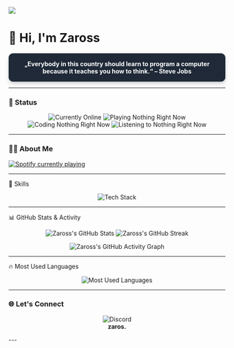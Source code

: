 
![](https://komarev.com/ghpvc/?username=Zaross&color=blueviolet)

# 👋 Hi, I'm **Zaross**

<div style="background-color:#1f2937; border-radius:10px; padding:15px; text-align:center; color:white; border:1px solid #2d3748; box-shadow: 0 4px 8px rgba(0, 0, 0, 0.2);">
  <strong>
    „Everybody in this country should learn to program a computer because it teaches you how to think.“ – Steve Jobs
  </strong>
</div>

---

### 🚀 Status

<p align="center">
  <img src="https://img.shields.io/badge/🚀%20currently-online-brightgreen?style=for-the-badge" alt="Currently Online"/>
  <img src="https://img.shields.io/badge/playing-nothing%20rn-blue?style=for-the-badge" alt="Playing Nothing Right Now"/>
  <img src="https://img.shields.io/badge/coding-nothing%20rn-9cf?style=for-the-badge" alt="Coding Nothing Right Now"/>
  <img src="https://img.shields.io/badge/listening%20to-nothing%20rn-brightgreen?style=for-the-badge" alt="Listening to Nothing Right Now"/>
</p>

---

### 🧑‍💻 About Me

<p align="left">
  <a href="https://github.com/kittinan/spotify-github-profile">
    <img src="https://spotify-github-profile.kittinanx.com/api/view?uid=t8ua71tbp4sugv2bez6smttj5&cover_image=false&theme=default&show_offline=false&background_color=121212&interchange=true&bar_color=53b14f&bar_color_cover=true" alt="Spotify currently playing" />
  </a>
</p>

---

🚀 Skills
<p align="center"> <img src="https://skillicons.dev/icons?i=cs,python,lua,docker,bash,html,css,cs,mongodb,mariadb,sqlite,discord,bots,linux&theme=dark" alt="Tech Stack" /> </p>

---

📊 GitHub Stats & Activity
<p align="center"> <img src="https://github-readme-stats.vercel.app/api?username=Zaross&show_icons=true&theme=github_dark&hide_border=true&count_private=true&include_all_commits=true" alt="Zaross's GitHub Stats" /> <img src="https://github-readme-streak-stats.herokuapp.com/?user=Zaross&theme=github-dark&hide_border=true" alt="Zaross's GitHub Streak" /> </p> <p align="center"> <img src="https://github-readme-activity-graph.vercel.app/graph?username=Zaross&bg_color=0d1117&color=5BCDEC&line=5BCDEC&point=FFFFFF&hide_border=true" alt="Zaross's GitHub Activity Graph"> </p>

---

🔥 Most Used Languages
<p align="center"> <img src="https://github-readme-stats.vercel.app/api/top-langs/?username=Zaross&layout=compact&theme=github_dark&hide_border=true&langs_count=8" alt="Most Used Languages" /> </p>

---

### 🌐 Let's Connect

<p align="center">
  <img src="https://img.shields.io/badge/Discord-7289DA?style=for-the-badge&logo=discord&logoColor=white" alt="Discord"/>
  <br />
  <strong>zaros.</strong>
</p>
---
